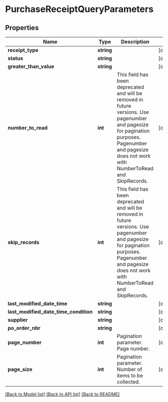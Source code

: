 # PurchaseReceiptQueryParameters

## Properties
Name | Type | Description | Notes
------------ | ------------- | ------------- | -------------
**receipt_type** | **string** |  | [optional] 
**status** | **string** |  | [optional] 
**greater_than_value** | **string** |  | [optional] 
**number_to_read** | **int** | This field has been deprecated and will be removed in future versions. Use pagenumber and pagesize for pagination purposes. Pagenumber and pagesize does not work with NumberToRead and SkipRecords. | [optional] 
**skip_records** | **int** | This field has been deprecated and will be removed in future versions. Use pagenumber and pagesize for pagination purposes. Pagenumber and pagesize does not work with NumberToRead and SkipRecords. | [optional] 
**last_modified_date_time** | **string** |  | [optional] 
**last_modified_date_time_condition** | **string** |  | [optional] 
**supplier** | **string** |  | [optional] 
**po_order_nbr** | **string** |  | [optional] 
**page_number** | **int** | Pagination parameter. Page number. | [optional] 
**page_size** | **int** | Pagination parameter. Number of items to be collected. | [optional] 

[[Back to Model list]](../README.md#documentation-for-models) [[Back to API list]](../README.md#documentation-for-api-endpoints) [[Back to README]](../README.md)


